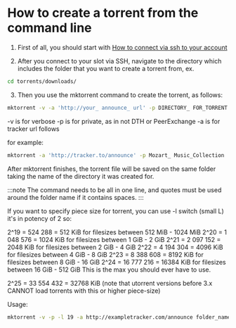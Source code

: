 # How to create a torrent from the command line

1. First of all, you should start with [How to connect via ssh to your account](./How_to_connect_via_SSH_to_your_account.md)

2. After you connect to your slot via SSH, navigate to the directory which includes the folder that you want to create a torrent from, ex.

```bash
cd torrents/downloads/
```

3. Then you use the mktorrent command to create the torrent, as follows:

```bash 
mktorrent -v -a 'http://your_ announce_ url' -p DIRECTORY_ FOR_TORRENT
```

-v is for verbose -p is for private, as in not DTH or PeerExchange -a is for tracker url follows

for example:

```bash
mktorrent -a 'http://tracker.to/announce' -p Mozart_ Music_Collection
```

After mktorrent finishes, the torrent file will be saved on the same folder taking the name of the directory it was created for.

:::note
The command needs to be all in one line, and quotes must be used around the folder name if it contains spaces.
:::

If you want to specify piece size for torrent, you can use -l switch (small L) it's in potency of 2 so: 

2^19 = 524 288 = 512 KiB for filesizes between 512 MiB - 1024 MiB 
2^20 = 1 048 576 = 1024 KiB for filesizes between 1 GiB - 2 GiB 
2^21 = 2 097 152 = 2048 KiB for filesizes between 2 GiB - 4 GiB 
2^22 = 4 194 304 = 4096 KiB for filesizes between 4 GiB - 8 GiB 
2^23 = 8 388 608 = 8192 KiB for filesizes between 8 GiB - 16 GiB 
2^24 = 16 777 216 = 16384 KiB for filesizes between 16 GiB - 512 GiB This is the max you should ever have to use. 

2^25 = 33 554 432 = 32768 KiB (note that utorrent versions before 3.x CANNOT load torrents with this or higher piece-size)

Usage:

```bash
mktorrent -v -p -l 19 -a http://exampletracker.com/announce folder_name
```